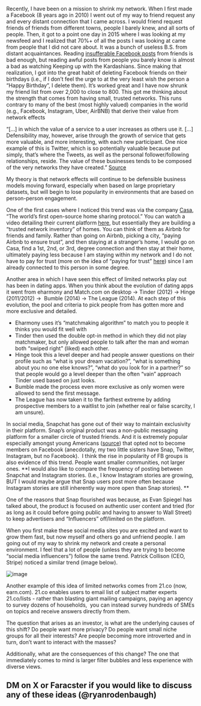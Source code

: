 Recently, I have been on a mission to shrink my network. When I first made a Facebook (8 years ago in 2010) I went out of my way to friend request any and every distant connection that I came across. I would friend request friends of friends from different towns, people I barely knew, and all sorts of people. Then, it got to a point one day in 2015 where I was looking at my newsfeed and I realized that 70%+ of all the posts I was looking at came from people that I did not care about. It was a bunch of useless B.S. from distant acquaintances. Reading [insufferable Facebook posts](https://t.umblr.com/redirect?z=https%3A%2F%2Fwaitbutwhy.com%2F2013%2F07%2F7-ways-to-be-insufferable-on-facebook.html&t=YWUzYjM1ODVjYWYxYzhlODQ5ZDU4YTNiMGU0NTM0Nzc2NjJjYTNlZCxwbHpPUDVucA%3D%3D&b=t%3AokV1QflKCp7Agf216l_L8Q&p=https%3A%2F%2Fryanrodenbaugh.com%2Fpost%2F167640277737%2Fstrength-in-small-networks&m=1&ref=ryanrodenbaugh.com) from friends is bad enough, but reading awful posts from people you barely know is almost a bad as watching Keeping up with the Kardashians. Since making that realization, I got into the great habit of deleting Facebook friends on their birthdays (i.e., if I don’t feel the urge to at the very least wish the person a “Happy Birthday”, I delete them). It’s worked great and I have now shrunk my friend list from over 2,000 to close to 800. This got me thinking about the strength that comes from having small, trusted networks. This runs contrary to many of the best (most highly valued) companies in the world (e.g., Facebook, Instagram, Uber, AirBNB) that derive their value from network effects

“\[…\] in which the value of a service to a user increases as others use it. \[…\] Defensibility may, however, arise through the growth of service that gets more valuable, and more interesting, with each new participant. One nice example of this is Twitter, which is so potentially valuable because put simply, that’s where the Tweets, as well as the personal follower/following relationships, reside. The value of these businesses tends to be composed of the very networks they have created.” [Source](https://t.umblr.com/redirect?z=http%3A%2F%2Fwww.usv.com%2Fblog%2Finvestment-thesis-usv&t=NjE3MjNiMjdmYWYyODA3ZjczMWY5OWJmNmZlNTczN2IxNTcwYWNmYyxwbHpPUDVucA%3D%3D&b=t%3AokV1QflKCp7Agf216l_L8Q&p=https%3A%2F%2Fryanrodenbaugh.com%2Fpost%2F167640277737%2Fstrength-in-small-networks&m=1&ref=ryanrodenbaugh.com)

My theory is that network effects will continue to be defensible business models moving forward, especially when based on large proprietary datasets, but will begin to lose popularity in environments that are based on person-person engagement.

One of the first cases where I noticed this trend was via the company [Casa](https://t.umblr.com/redirect?z=https%3A%2F%2Fcasa.cash%2F&t=NzQ1ZWMyZjY3NGQ1OTY2OWQxOTk5N2Y1ZWQ1YTU5ZDk3ODk3ZTNjNixwbHpPUDVucA%3D%3D&b=t%3AokV1QflKCp7Agf216l_L8Q&p=https%3A%2F%2Fryanrodenbaugh.com%2Fpost%2F167640277737%2Fstrength-in-small-networks&m=1&ref=ryanrodenbaugh.com), “The world’s first open-source home sharing protocol.” You can watch a video detailing their current platform [here](https://t.umblr.com/redirect?z=https%3A%2F%2Fwww.youtube.com%2Fwatch%3Fv%3DsV3VezgIGrI&t=ODlhNzI5MDQ0NmM3OTJhM2RhNjE5M2E5OTA0N2YwZjg5NzRjNmY2NCxwbHpPUDVucA%3D%3D&b=t%3AokV1QflKCp7Agf216l_L8Q&p=https%3A%2F%2Fryanrodenbaugh.com%2Fpost%2F167640277737%2Fstrength-in-small-networks&m=1&ref=ryanrodenbaugh.com), but essentially they are building a “trusted network inventory” of homes. You can think of them as Airbnb for friends and family. Rather than going on Airbnb, picking a city, “paying Airbnb to ensure trust”, and then staying at a stranger’s home, I would go on Casa, find a 1st, 2nd, or 3rd, degree connection and then stay at their home, ultimately paying less because I am staying within my network and I do not have to pay for trust (more on the idea of “paying for trust” [here](https://t.umblr.com/redirect?z=https%3A%2F%2Fwww.coindesk.com%2Fblockchain-innovation-trust-money%2F&t=N2ZiYTc0YmE4NTdiMGYyMmFhYzQ0ZGYxOWQ2Y2Q5MjY4ZjI5YzUzOSxwbHpPUDVucA%3D%3D&b=t%3AokV1QflKCp7Agf216l_L8Q&p=https%3A%2F%2Fryanrodenbaugh.com%2Fpost%2F167640277737%2Fstrength-in-small-networks&m=1&ref=ryanrodenbaugh.com)) since I am already connected to this person in some degree.

Another area in which I have seen this effect of limited networks play out has been in dating apps. When you think about the evolution of dating apps it went from eharmony and Match.com on desktop → Tinder (2012) → Hinge (2011/2012) →  Bumble (2014) → The League (2014). At each step of this evolution, the pool and criteria to pick people from has gotten more and more exclusive and detailed.

-   Eharmony uses it’s “matchmaking algorithm” to match you to people it thinks you would fit well with
-   Tinder then used the double opt-in method in which they did not play matchmaker, but only allowed people to talk after the man and woman both “swiped right” (liked) each other.
-   Hinge took this a level deeper and had people answer questions on their profile such as “what is your dream vacation?”, “what is something about you no one else knows?”, “what do you look for in a partner?” so that people would go a level deeper than the often “vain” approach Tinder used based on just looks.
-   Bumble made the process even more exclusive as only women were allowed to send the first message.
-   The League has now taken it to the farthest extreme by adding prospective members to a waitlist to join (whether real or false scarcity, I am unsure).

In social media, Snapchat has gone out of their way to maintain exclusivity in their platform. Snap’s original product was a non-public messaging platform for a smaller circle of trusted friends. And it is extremely popular especially amongst young Americans ([source](https://t.umblr.com/redirect?z=http%3A%2F%2Fwww.emarketer.com%2FChart%2FUS-Snapchat-User-Penetration-by-Age-2017-of-social-network-users-each-group%2F207836&t=YjBkOTcwYTc1ZWVmMzk3M2YyNzFjYjVmMDcxNjIzMTE0OGY2MGFlYixwbHpPUDVucA%3D%3D&b=t%3AokV1QflKCp7Agf216l_L8Q&p=https%3A%2F%2Fryanrodenbaugh.com%2Fpost%2F167640277737%2Fstrength-in-small-networks&m=1&ref=ryanrodenbaugh.com)) that opted not to become members on Facebook (anecdotally, my two little sisters have Snap, Twitter, Instagram, but no Facebook).  I think the rise in popularity of FB groups is also evidence of this trend. People want smaller communities, not larger ones. \*\*I would also like to compare the frequency of posting between Snapchat and Instagram stories. (I.e., I know Instagram stories are growing, BUT I would maybe argue that Snap users post more often because Instagram stories are still inherently way more open than Snap stories). \*\*

One of the reasons that Snap flourished was because, as Evan Spiegel has talked about, the product is focused on authentic user content and tried (for as long as it could before going public and having to answer to Wall Street) to keep advertisers and “Influencers” off/limited on the platform.

When you first make these social media sites you are excited and want to grow them fast, but now myself and others go and unfriend people. I am going out of my way to shrink my network and create a personal environment. I feel that a lot of people (unless they are trying to become “social media influencers”) follow the same trend. Patrick Collison (CEO, Stripe) noticed a similar trend (image below).

![image](https://66.media.tumblr.com/26b6f33262d14e1b5d6fdc2812839341/tumblr_inline_ozn1h0xWDH1v3mmrv_500.png)

Another example of this idea of limited networks comes from 21.co (now, earn.com). 21.co enables users to email list of subject matter experts 21.co/lists - rather than blasting giant mailing campaigns, paying an agency to survey dozens of households,  you can instead survey hundreds of SMEs on topics and receive answers directly from them.

The question that arises as an investor, is what are the underlying causes of this shift? Do people want more privacy? Do people want small niche groups for all their interests? Are people becoming more introverted and in turn, don’t want to interact with the masses?

Additionally, what are the consequences of this change? The one that immediately comes to mind is larger filter bubbles and less experience with diverse views.

## DM on X or Faracster if you would like to discuss any of these ideas (@ryanrodenbaugh)